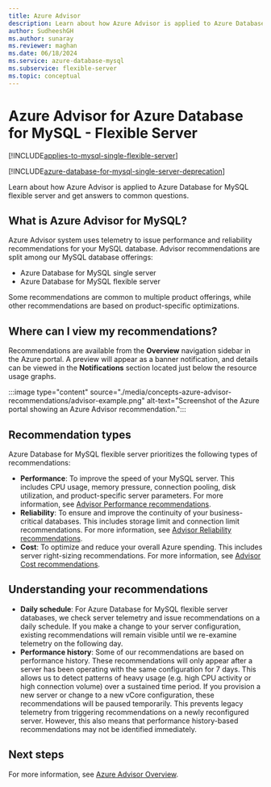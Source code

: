 ```yaml
---
title: Azure Advisor
description: Learn about how Azure Advisor is applied to Azure Database for MySQL - Flexible Server and get answers to common questions.
author: SudheeshGH
ms.author: sunaray
ms.reviewer: maghan
ms.date: 06/18/2024
ms.service: azure-database-mysql
ms.subservice: flexible-server
ms.topic: conceptual
---
```


# Azure Advisor for Azure Database for MySQL - Flexible Server

[!INCLUDE[applies-to-mysql-single-flexible-server](../includes/applies-to-mysql-single-flexible-server.md)]

[!INCLUDE[azure-database-for-mysql-single-server-deprecation](~/reusable-content/ce-skilling/azure/includes/mysql/includes/azure-database-for-mysql-single-server-deprecation.md)]

Learn about how Azure Advisor is applied to Azure Database for MySQL flexible server and get answers to common questions.

## What is Azure Advisor for MySQL?

Azure Advisor system uses telemetry to issue performance and reliability recommendations for your MySQL database. 
Advisor recommendations are split among our MySQL database offerings:
* Azure Database for MySQL single server
* Azure Database for MySQL flexible server

Some recommendations are common to multiple product offerings, while other recommendations are based on product-specific optimizations.
## Where can I view my recommendations?
Recommendations are available from the **Overview** navigation sidebar in the Azure portal. A preview will appear as a banner notification, and details can be viewed in the **Notifications** section located just below the resource usage graphs.

:::image type="content" source="./media/concepts-azure-advisor-recommendations/advisor-example.png" alt-text="Screenshot of the Azure portal showing an Azure Advisor recommendation.":::

## Recommendation types

Azure Database for MySQL flexible server prioritizes the following types of recommendations:

* **Performance**: To improve the speed of your MySQL server. This includes CPU usage, memory pressure, connection pooling, disk utilization, and product-specific server parameters. For more information, see [Advisor Performance recommendations](/azure/advisor/advisor-performance-recommendations).
* **Reliability**: To ensure and improve the continuity of your business-critical databases. This includes storage limit and connection limit recommendations. For more information, see [Advisor Reliability recommendations](/azure/advisor/advisor-high-availability-recommendations).
* **Cost**: To optimize and reduce your overall Azure spending. This includes server right-sizing recommendations. For more information, see [Advisor Cost recommendations](/azure/advisor/advisor-cost-recommendations).

## Understanding your recommendations
* **Daily schedule**: For Azure Database for MySQL flexible server databases, we check server telemetry and issue recommendations on a daily schedule. If you make a change to your server configuration, existing recommendations will remain visible until we re-examine telemetry on the following day. 
* **Performance history**: Some of our recommendations are based on performance history. These recommendations will only appear after a server has been operating with the same configuration for 7 days. This allows us to detect patterns of heavy usage (e.g. high CPU activity or high connection volume) over a sustained time period. If you provision a new server or change to a new vCore configuration, these recommendations will be paused temporarily. This prevents legacy telemetry from triggering recommendations on a newly reconfigured server. However, this also means that performance history-based recommendations may not be identified immediately.

## Next steps
For more information, see [Azure Advisor Overview](/azure/advisor/advisor-overview).
